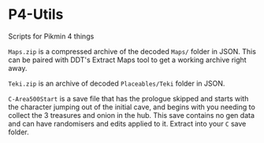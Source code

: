 # P4-Utils
Scripts for Pikmin 4 things

`Maps.zip` is a compressed archive of the decoded `Maps/` folder in JSON. This can be paired with DDT's Extract Maps tool to get a working archive right away.

`Teki.zip` is an archive of decoded `Placeables/Teki` folder in JSON.

`C-Area500Start` is a save file that has the prologue skipped and starts with the character jumping out of the initial cave, and begins with you needing to collect the 3 treasures and onion in the hub. This save contains no gen data and can have randomisers and edits applied to it. Extract into your `C` save folder.